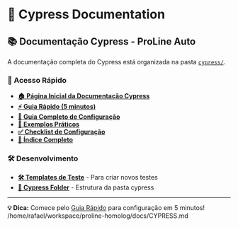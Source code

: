 # 🧪 Cypress Documentation

## 📚 Documentação Cypress - ProLine Auto

A documentação completa do Cypress está organizada na pasta [`cypress/`](./cypress/).

### 🚀 Acesso Rápido

- **[🏠 Página Inicial da Documentação Cypress](./cypress/README.md)**
- **[⚡ Guia Rápido (5 minutos)](./cypress/quick-start.md)**
- **[📖 Guia Completo de Configuração](./cypress/configuration-guide.md)**
- **[📝 Exemplos Práticos](./cypress/test-examples.md)**
- **[✅ Checklist de Configuração](./cypress/checklist.md)**
- **[🎯 Índice Completo](./cypress/index.md)**

### 🛠️ Desenvolvimento

- **[🛠️ Templates de Teste](./cypress/test-template.md)** - Para criar novos testes
- **[📂 Cypress Folder](../cypress/README.md)** - Estrutura da pasta cypress

---

**💡 Dica:** Comece pelo [Guia Rápido](./cypress/quick-start.md) para configuração em 5 minutos!</content>
<parameter name="filePath">/home/rafael/workspace/proline-homolog/docs/CYPRESS.md
